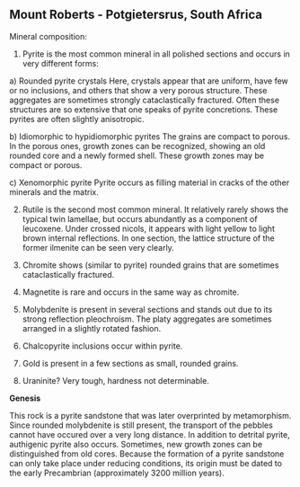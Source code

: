 ## Mount Roberts - Potgietersrus, South Africa

Mineral composition:

1. Pyrite is the most common mineral in all polished sections and occurs in very different forms:

a) Rounded pyrite crystals
Here, crystals appear that are uniform, have few or no inclusions, and others that show a very porous structure. These aggregates are sometimes strongly cataclastically fractured. Often these structures are so extensive that one speaks of pyrite concretions. These pyrites are often slightly anisotropic.

b) Idiomorphic to hypidiomorphic pyrites
The grains are compact to porous. In the porous ones, growth zones can be recognized, showing an old rounded core and a newly formed shell. These growth zones may be compact or porous.

c) Xenomorphic pyrite
Pyrite occurs as filling material in cracks of the other minerals and the matrix.

2. Rutile is the second most common mineral. It relatively rarely shows the typical twin lamellae, but occurs abundantly as a component of leucoxene. Under crossed nicols, it appears with light yellow to light brown internal reflections. In one section, the lattice structure of the former ilmenite can be seen very clearly.

3. Chromite shows (similar to pyrite) rounded grains that are sometimes cataclastically fractured.

4. Magnetite is rare and occurs in the same way as chromite.

5. Molybdenite is present in several sections and stands out due to its strong reflection pleochroism. The platy aggregates are sometimes arranged in a slightly rotated fashion.

6. Chalcopyrite inclusions occur within pyrite.

7. Gold is present in a few sections as small, rounded grains.

8. Uraninite? Very tough, hardness not determinable.

**Genesis**

This rock is a pyrite sandstone that was later overprinted by metamorphism. Since rounded molybdenite is still present, the transport of the pebbles cannot have occured over a very long distance. In addition to detrital pyrite, authigenic pyrite also occurs. Sometimes, new growth zones can be distinguished from old cores. Because the formation of a pyrite sandstone can only take place under reducing conditions, its origin must be dated to the early Precambrian (approximately 3200 million years).

